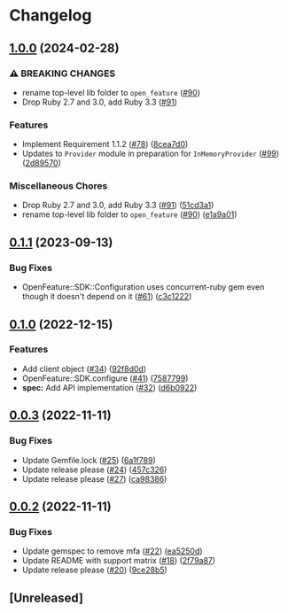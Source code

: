 # Changelog

## [1.0.0](https://github.com/open-feature/ruby-sdk/compare/v0.1.1...v1.0.0) (2024-02-28)


### ⚠ BREAKING CHANGES

* rename top-level lib folder to `open_feature` ([#90](https://github.com/open-feature/ruby-sdk/issues/90))
* Drop Ruby 2.7 and 3.0, add Ruby 3.3 ([#91](https://github.com/open-feature/ruby-sdk/issues/91))

### Features

* Implement Requirement 1.1.2 ([#78](https://github.com/open-feature/ruby-sdk/issues/78)) ([8cea7d0](https://github.com/open-feature/ruby-sdk/commit/8cea7d0cefc31ddeb2095ac60c40db3b038b02c5))
* Updates to `Provider` module in preparation for `InMemoryProvider` ([#99](https://github.com/open-feature/ruby-sdk/issues/99)) ([2d89570](https://github.com/open-feature/ruby-sdk/commit/2d89570b2ebace61bcb261cfcb54b2724a4a75f7))


### Miscellaneous Chores

* Drop Ruby 2.7 and 3.0, add Ruby 3.3 ([#91](https://github.com/open-feature/ruby-sdk/issues/91)) ([51cd3a1](https://github.com/open-feature/ruby-sdk/commit/51cd3a1801e589f9049bffd7349d56bb6d32d05e))
* rename top-level lib folder to `open_feature` ([#90](https://github.com/open-feature/ruby-sdk/issues/90)) ([e1a9a01](https://github.com/open-feature/ruby-sdk/commit/e1a9a018e18cb62acedd1b5cd5a00ad3ecb4321a))

## [0.1.1](https://github.com/open-feature/ruby-sdk/compare/v0.1.0...v0.1.1) (2023-09-13)


### Bug Fixes

* OpenFeature::SDK::Configuration uses concurrent-ruby gem even though it doesn't depend on it ([#61](https://github.com/open-feature/ruby-sdk/issues/61)) ([c3c1222](https://github.com/open-feature/ruby-sdk/commit/c3c12226a21e43d62358562f4008a4a44a10e72b))

## [0.1.0](https://github.com/open-feature/ruby-sdk/compare/v0.0.3...v0.1.0) (2022-12-15)


### Features

* Add client object ([#34](https://github.com/open-feature/ruby-sdk/issues/34)) ([92f8d0d](https://github.com/open-feature/ruby-sdk/commit/92f8d0d4bf693bf74d0f076621f3453f11d4ca65))
* OpenFeature::SDK.configure ([#41](https://github.com/open-feature/ruby-sdk/issues/41)) ([7587799](https://github.com/open-feature/ruby-sdk/commit/75877997dcb49aeb38a4969734df87b2845e1e6a))
* **spec:** Add API implementation ([#32](https://github.com/open-feature/ruby-sdk/issues/32)) ([d6b0922](https://github.com/open-feature/ruby-sdk/commit/d6b0922a54e9cb714c44dfe58ddab01356f6916b))

## [0.0.3](https://github.com/open-feature/ruby-sdk/compare/v0.0.2...v0.0.3) (2022-11-11)


### Bug Fixes

* Update Gemfile.lock ([#25](https://github.com/open-feature/ruby-sdk/issues/25)) ([6a1f789](https://github.com/open-feature/ruby-sdk/commit/6a1f789bd016a6b1d961a8ce61d3366116d4e3e5))
* Update release please ([#24](https://github.com/open-feature/ruby-sdk/issues/24)) ([457c326](https://github.com/open-feature/ruby-sdk/commit/457c3262131c55deeb5719d94ee18ac8591488b1))
* Update release please ([#27](https://github.com/open-feature/ruby-sdk/issues/27)) ([ca98386](https://github.com/open-feature/ruby-sdk/commit/ca983861fd50388a05bca60b1483ed65fb8aedb5))

## [0.0.2](https://github.com/open-feature/ruby-sdk/compare/v0.0.1...v0.0.2) (2022-11-11)


### Bug Fixes

* Update gemspec to remove mfa ([#22](https://github.com/open-feature/ruby-sdk/issues/22)) ([ea5250d](https://github.com/open-feature/ruby-sdk/commit/ea5250dfd16598a13a1a6542e44f4fa3664f251e))
* Update README with support matrix ([#18](https://github.com/open-feature/ruby-sdk/issues/18)) ([2f79a87](https://github.com/open-feature/ruby-sdk/commit/2f79a87320cff30835081599f21f544d2d4e52cf))
* Update release please ([#20](https://github.com/open-feature/ruby-sdk/issues/20)) ([9ce28b5](https://github.com/open-feature/ruby-sdk/commit/9ce28b51b295f21a58ffd9812de794b3d3f1803b))

## [Unreleased]
